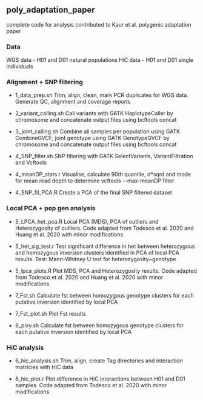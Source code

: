 ## poly_adaptation_paper
complete code for analysis contributed to Kaur et al. polygenic adaptation paper

### Data 
WGS data - H01 and D01 natural populations 
HiC data - H01 and D01 single individuals

### Alignment + SNP filtering 
- 1_data_prep.sh 
    Trim, align, clean, mark PCR duplicates for WGS data. Generate QC, alignment and coverage reports 

- 2_variant_calling.sh
    Call variants with GATK HaplotypeCaller by chromosome and concatenate output files using bcftools concat 

- 3_joint_calling.sh
    Combine all samples per population using GATK CombineGVCF, joint genotype using GATK GenotypeGVCF by chromosome and concatenate output files using bcftools concat 

- 4_SNP_filter.sh
    SNP filtering with GATK SelectVariants, VariantFiltration and Vcftools

- 4_meanDP_stats.r 
    Visualise, calculate 90th quantile, d*sqrd and mode for mean read depth to determine vcftools --max-meanDP filter 

- 4_SNP_fil_PCA.R
    Create a PCA of the final SNP filtered dataset 

### Local PCA + pop gen analysis 
- 5_LPCA_het_pca.R
    Local PCA (MDS), PCA of outliers and Heterozygosity of outliers. Code adapted from Todesco et al. 2020 and Huang et al. 2020 with minor modifications

- 5_het_sig_test.r
    Test significant difference in het between heterozygous and homozygous inversion clusters identified in PCA of local PCA results. Test: Mann-Whitney U test for heterozygosity~genotype

- 5_lpca_plots.R
    Plot MDS, PCA and Heterozygosity results. Code adapted from Todesco et al. 2020 and Huang et al. 2020 with minor modifications

- 7_Fst.sh
    Calculate fst between homozygous genotype clusters for each putative inversion identified by local PCA

- 7_Fst_plot.sh
    Plot Fst results 

- 8_pixy.sh
    Calculate fst between homozygous genotype clusters for each putative inversion identified by local PCA

### HiC analysis 
- 6_hic_analysis.sh
    Trim, align, create Tag directories and interaction matricies with HiC data 

- 6_hic_plot.r
    Plot difference in HiC interactions between H01 and D01 samples. Code adapted from Todesco et al. 2020 with minor modifications



